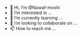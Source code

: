 - 👋 Hi, I’m @Nawaf-moshi
- 👀 I’m interested in ...
- 🌱 I’m currently learning ...
- 💞️ I’m looking to collaborate on ...
- 📫 How to reach me ...

<!---
Nawaf-moshi/Nawaf-moshi is a ✨ special ✨ repository because its `README.md` (this file) appears on your GitHub profile.
You can click the Preview link to take a look at your changes.
--->
